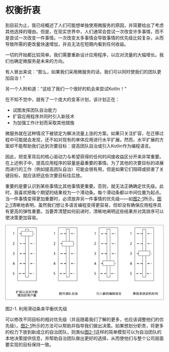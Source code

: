 # 权衡折衷

到目前为止，我已经概述了人们可能想单独使用微服务的原因，并简要给出了考虑其他选择的理由。但是，在现实世界中，人们通常会尝试一次改变许多事情，而不是尝试一次改变一件事情。一次改变太多事情会导致事情的优先级比较复杂，从而导致所需的更改量快速增加，并且无法在短期内看到任何收益。

一切的开始都比较简单。我们需要重新设计应用程序，以应对流量的大幅增长。我们也确定微服务是未来的方向。

有人冒出来说：“那么，如果我们采用微服务的话，我们可以同时使我们的团队更加自治！”

另一个人附和道：“这给了我们一个很好的机会来尝试Kotlin！”

在不知不觉中，就有了一个庞大的变革计划，该计划正在：
* 试图发挥团队自治能力
* 扩容应用程序并同时引入新技术
* 为加强工作计划而采取其他措施

微服务就在这种情况下被锁定为解决流量上涨的方案。如果只关注扩容，在迁移过程中可能就会发现，还不如对现有的单体应用进行水平扩展。然而，水平扩展的方案却不能帮助我们达到次要目标：提高团队自治或引入Kotlin作为编程语言。

因此，把变革背后的核心驱动力与希望获得的任何的间接收益区分开来非常重要。 在上述例子中，提高应用程序的容量是最重要的事情。为了其他的次要目标的进展而进行的工作（例如提高团队自治）可能会很有用，但是如果它们阻碍或损害了关键目标，就应该把这些次要目标往后放。

重要的是要认识到某些事情比其他事情更重要。否则，就无法正确确定优先级。此时，我喜欢把每个期望的结果视为一个滑动条。每个滑动条都以中间位置为起点。当一件事情变得更加重要时，必须放弃另一件事情的优先级——如[图2-1](#f21)所示。[图2-1](#f21)清晰地表明，虽然我们想让多语言编程变得更容易，但却没有确保应用程序具有更高的弹性重要。当要弄清楚如何前进时，清晰地阐明这些结果并对其排序可以使决策更加容易。

![](../images/2_1.png)

<span id='f21'>图2-1</span>. 利用滑动条来平衡优先级

可以修改不同目标的相对优先级（并且随着我们了解的更多，也应该调整他们的优先级）。[图2-1](#f21)所示的方法可以帮助并指导我们做出决策。如果想划分职责，将更多的权力下放到新成立的自治团队，则类似[图2-1](#f21)这样的简单模型可以为自治团队的本地决策提供信息，并帮助自治团队做出更好的选择，从而使他们与整个公司层面要实现的目标保持一致。